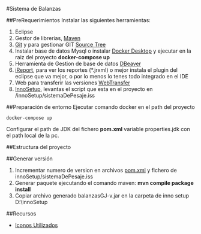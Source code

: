 #Sistema de Balanzas


##PreRequerimientos
Instalar las siguientes herramientas:
1. Eclipse
2. Gestor de librerias, [Maven](https://maven.apache.org/)
3. [Git](https://git-scm.com/downloads) y para gestionar GIT [Source Tree](https://www.sourcetreeapp.com/)
4. Instalar base de datos Mysql o instalar [Docker Desktop](https://www.docker.com/products/docker-desktop) y ejecutar en la raiz del proyecto **docker-compose up**
5. Herramienta de Gestion de base de datos [DBeaver](https://dbeaver.io/)
6. [iReport](https://community.jaspersoft.com/project/ireport-designer), para ver los reportes (*.jrxml) 
    o mejor instala el plugin del eclipse que va mejor, o por lo menos lo tenes todo integrado en el IDE
7. Web para transferir las versiones [WebTransfer](https://wetransfer.com/)
8. [InnoSetup](https://jrsoftware.org/isinfo.php), levantas el script que esta en el proyecto en /innoSetup/sistemaDePesaje.iss


##Preparación de entorno
Ejecutar comando docker en el path del proyecto

```
docker-compose up
```

Configurar el path de JDK del fichero **pom.xml** variable properties.jdk con el path local de la pc.



##Estructura del proyecto



##Generar versión
1. Incrementar numero de version en archivos [pom.xml](./pom.xml) y fichero de innoSetup/sistemaDePesaje.iss
1. Generar paquete ejecutando el comando maven: **mvn compile package install**
2. Copiar archivo generado balanzasGJ-v<version>.jar en la carpeta de inno setup D:\innoSetup 


##Recursos
- [Iconos Utilizados](https://www.flaticon.es/categorias)



